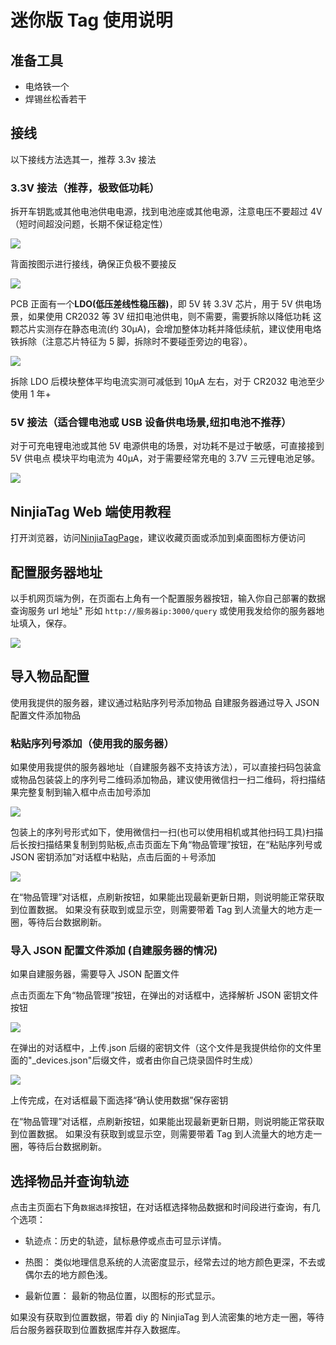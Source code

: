 # 迷你版 Tag 使用说明

## 准备工具

- 电烙铁一个
- 焊锡丝松香若干

## 接线

以下接线方法选其一，推荐 3.3v 接法

### 3.3V 接法（推荐，极致低功耗）

拆开车钥匙或其他电池供电电源，找到电池座或其他电源，注意电压不要超过 4V（短时间超没问题，长期不保证稳定性）

![](../asset/MINI_1.jpeg)

背面按图示进行接线，确保正负极不要接反

![](../asset/MINI_2.jpeg)

PCB 正面有一个**LDO(低压差线性稳压器)**，即 5V 转 3.3V 芯片，用于 5V 供电场景，如果使用 CR2032 等 3V 纽扣电池供电，则不需要，需要拆除以降低功耗
这颗芯片实测存在静态电流(约 30μA)，会增加整体功耗并降低续航，建议使用电烙铁拆除（注意芯片特征为 5 脚，拆除时不要碰歪旁边的电容）。

![](../asset/MINI_3.jpg)

拆除 LDO 后模块整体平均电流实测可减低到 10μA 左右，对于 CR2032 电池至少使用 1 年+

### 5V 接法（适合锂电池或 USB 设备供电场景,纽扣电池不推荐）

对于可充电锂电池或其他 5V 电源供电的场景，对功耗不是过于敏感，可直接接到 5V 供电点
模块平均电流为 40μA，对于需要经常充电的 3.7V 三元锂电池足够。

![](../asset/MINI_4.jpg)

## NinjiaTag Web 端使用教程

打开浏览器，访问[NinjiaTagPage](https://bd8cca.atomgit.net/NinjiaTagPage/)，建议收藏页面或添加到桌面图标方便访问

## 配置服务器地址

以手机网页端为例，在页面右上角有一个配置服务器按钮，输入你自己部署的数据查询服务 url 地址" 形如 `http://服务器ip:3000/query` 或使用我发给你的服务器地址填入，保存。

![](../asset/page1.jpg)

## 导入物品配置

使用我提供的服务器，建议通过粘贴序列号添加物品
自建服务器通过导入 JSON 配置文件添加物品

### 粘贴序列号添加（使用我的服务器）

如果使用我提供的服务器地址（自建服务器不支持该方法），可以直接扫码包装盒或物品包装袋上的序列号二维码添加物品，建议使用微信扫一扫二维码，将扫描结果完整复制到输入框中点击加号添加

![](../asset/QR.jpg)

包装上的序列号形式如下，使用微信扫一扫(也可以使用相机或其他扫码工具)扫描后长按扫描结果复制到剪贴板,点击页面左下角“物品管理”按钮，在“粘贴序列号或 JSON 密钥添加”对话框中粘贴，点击后面的＋号添加

![](../asset/INPUT1.jpg)

在“物品管理”对话框，点刷新按钮，如果能出现最新更新日期，则说明能正常获取到位置数据。
如果没有获取到或显示空，则需要带着 Tag 到人流量大的地方走一圈，等待后台数据刷新。

### 导入 JSON 配置文件添加 (自建服务器的情况)

如果自建服务器，需要导入 JSON 配置文件

点击页面左下角“物品管理”按钮，在弹出的对话框中，选择解析 JSON 密钥文件按钮

![](../asset/page2.jpg)

在弹出的对话框中，上传.json 后缀的密钥文件（这个文件是我提供给你的文件里面的"\_devices.json"后缀文件，或者由你自己烧录固件时生成）

![](../asset/page3.jpg)

上传完成，在对话框最下面选择“确认使用数据”保存密钥

在“物品管理”对话框，点刷新按钮，如果能出现最新更新日期，则说明能正常获取到位置数据。
如果没有获取到或显示空，则需要带着 Tag 到人流量大的地方走一圈，等待后台数据刷新。

## 选择物品并查询轨迹

点击主页面右下角`数据选择`按钮，在对话框选择物品数据和时间段进行查询，有几个选项：

- 轨迹点：历史的轨迹，鼠标悬停或点击可显示详情。

- 热图： 类似地理信息系统的人流密度显示，经常去过的地方颜色更深，不去或偶尔去的地方颜色浅。
- 最新位置： 最新的物品位置，以图标的形式显示。

如果没有获取到位置数据，带着 diy 的 NinjiaTag 到人流密集的地方走一圈，等待后台服务器获取到位置数据库并存入数据库。
